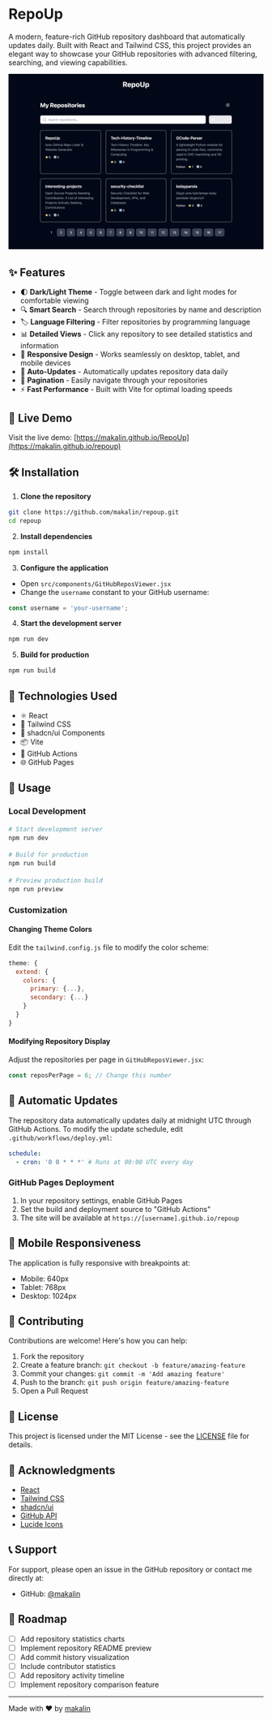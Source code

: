 # RepoUp

A modern, feature-rich GitHub repository dashboard that automatically updates daily. Built with React and Tailwind CSS, this project provides an elegant way to showcase your GitHub repositories with advanced filtering, searching, and viewing capabilities.

![RepoUp](https://raw.githubusercontent.com/makalin/repoup/main/preview.png)

## ✨ Features

- 🌓 **Dark/Light Theme** - Toggle between dark and light modes for comfortable viewing
- 🔍 **Smart Search** - Search through repositories by name and description
- 🏷️ **Language Filtering** - Filter repositories by programming language
- 📊 **Detailed Views** - Click any repository to see detailed statistics and information
- 📱 **Responsive Design** - Works seamlessly on desktop, tablet, and mobile devices
- 🔄 **Auto-Updates** - Automatically updates repository data daily
- 📄 **Pagination** - Easily navigate through your repositories
- ⚡ **Fast Performance** - Built with Vite for optimal loading speeds

## 🚀 Live Demo

Visit the live demo: [https://makalin.github.io/RepoUp](https://makalin.github.io/repoup)

## 🛠️ Installation

1. **Clone the repository**
```bash
git clone https://github.com/makalin/repoup.git
cd repoup
```

2. **Install dependencies**
```bash
npm install
```

3. **Configure the application**
- Open `src/components/GitHubReposViewer.jsx`
- Change the `username` constant to your GitHub username:
```javascript
const username = 'your-username';
```

4. **Start the development server**
```bash
npm run dev
```

5. **Build for production**
```bash
npm run build
```

## 🔧 Technologies Used

- ⚛️ React
- 🎨 Tailwind CSS
- 💅 shadcn/ui Components
- 📦 Vite
- 🔄 GitHub Actions
- 🌐 GitHub Pages

## 📖 Usage

### Local Development
```bash
# Start development server
npm run dev

# Build for production
npm run build

# Preview production build
npm run preview
```

### Customization

#### Changing Theme Colors
Edit the `tailwind.config.js` file to modify the color scheme:

```javascript
theme: {
  extend: {
    colors: {
      primary: {...},
      secondary: {...}
    }
  }
}
```

#### Modifying Repository Display
Adjust the repositories per page in `GitHubReposViewer.jsx`:

```javascript
const reposPerPage = 6; // Change this number
```

## 🔄 Automatic Updates

The repository data automatically updates daily at midnight UTC through GitHub Actions. To modify the update schedule, edit `.github/workflows/deploy.yml`:

```yaml
schedule:
  - cron: '0 0 * * *' # Runs at 00:00 UTC every day
```

### GitHub Pages Deployment

1. In your repository settings, enable GitHub Pages
2. Set the build and deployment source to "GitHub Actions"
3. The site will be available at `https://[username].github.io/repoup`

## 📱 Mobile Responsiveness

The application is fully responsive with breakpoints at:
- Mobile: 640px
- Tablet: 768px
- Desktop: 1024px

## 🤝 Contributing

Contributions are welcome! Here's how you can help:

1. Fork the repository
2. Create a feature branch: `git checkout -b feature/amazing-feature`
3. Commit your changes: `git commit -m 'Add amazing feature'`
4. Push to the branch: `git push origin feature/amazing-feature`
5. Open a Pull Request

## 📜 License

This project is licensed under the MIT License - see the [LICENSE](LICENSE) file for details.

## 🙏 Acknowledgments

- [React](https://reactjs.org/)
- [Tailwind CSS](https://tailwindcss.com/)
- [shadcn/ui](https://ui.shadcn.com/)
- [GitHub API](https://docs.github.com/en/rest)
- [Lucide Icons](https://lucide.dev/)

## 📞 Support

For support, please open an issue in the GitHub repository or contact me directly at:
- GitHub: [@makalin](https://github.com/makalin)

## 🚀 Roadmap

- [ ] Add repository statistics charts
- [ ] Implement repository README preview
- [ ] Add commit history visualization
- [ ] Include contributor statistics
- [ ] Add repository activity timeline
- [ ] Implement repository comparison feature

---

Made with ❤️ by [makalin](https://github.com/makalin)